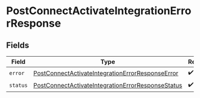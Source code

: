 # PostConnectActivateIntegrationErrorResponse


## Fields

| Field                                                                                                                         | Type                                                                                                                          | Required                                                                                                                      | Description                                                                                                                   |
| ----------------------------------------------------------------------------------------------------------------------------- | ----------------------------------------------------------------------------------------------------------------------------- | ----------------------------------------------------------------------------------------------------------------------------- | ----------------------------------------------------------------------------------------------------------------------------- |
| `error`                                                                                                                       | [PostConnectActivateIntegrationErrorResponseError](../../models/shared/postconnectactivateintegrationerrorresponseerror.md)   | :heavy_check_mark:                                                                                                            | N/A                                                                                                                           |
| `status`                                                                                                                      | [PostConnectActivateIntegrationErrorResponseStatus](../../models/shared/postconnectactivateintegrationerrorresponsestatus.md) | :heavy_check_mark:                                                                                                            | N/A                                                                                                                           |
